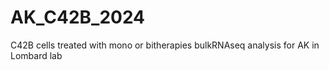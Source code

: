 # AK_C42B_2024
C42B cells treated with mono or bitherapies bulkRNAseq analysis for AK in Lombard lab
